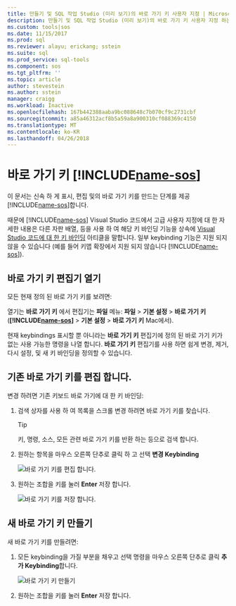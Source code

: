 ```yaml
---
title: 만들기 및 SQL 작업 Studio (미리 보기)의 바로 가기 키 사용자 지정 | Microsoft Docs
description: 만들기 및 SQL 작업 Studio (미리 보기)의 바로 가기 키 사용자 지정 하는 방법에 알아봅니다.
ms.custom: tools|sos
ms.date: 11/15/2017
ms.prod: sql
ms.reviewer: alayu; erickang; sstein
ms.suite: sql
ms.prod_service: sql-tools
ms.component: sos
ms.tgt_pltfrm: ''
ms.topic: article
author: stevestein
ms.author: sstein
manager: craigg
ms.workload: Inactive
ms.openlocfilehash: 167b442388aaba9bc088648c7b070cf9c2731cbf
ms.sourcegitcommit: a85a46312acf8b5a59a8a900310cf088369c4150
ms.translationtype: MT
ms.contentlocale: ko-KR
ms.lasthandoff: 04/26/2018
---
```

# <a name="keyboard-shortcuts-in-includename-sosincludesname-sosmd"></a>바로 가기 키 [!INCLUDE[name-sos](../includes/name-sos.md)]

이 문서는 신속 하 게 표시, 편집 및의 바로 가기 키를 만드는 단계를 제공 [!INCLUDE[name-sos](../includes/name-sos-short.md)]합니다.

때문에 [!INCLUDE[name-sos](../includes/name-sos-short.md)] Visual Studio 코드에서 고급 사용자 지정에 대 한 자세한 내용은 다른 자판 배열, 등을 사용 하 여 해당 키 바인딩 기능을 상속에 [Visual Studio 코드에 대 한 키 바인딩](https://code.visualstudio.com/docs/getstarted/keybindings) 아티클을 말합니다. 일부 keybinding 기능은 지원 되지 않을 수 있습니다 (예를 들어 키맵 확장에서 지원 되지 않습니다 [!INCLUDE[name-sos](../includes/name-sos-short.md)]).


## <a name="open-the-keyboard-shortcuts-editor"></a>바로 가기 키 편집기 열기

모든 현재 정의 된 바로 가기 키를 보려면:

열기는 **바로 가기 키** 에서 편집기는 **파일** 메뉴: **파일** > **기본 설정**  >   **바로 가기 키** (**[!INCLUDE[name-sos](../includes/name-sos-short.md)]** > **기본 설정** > **바로 가기 키** Mac에서).

현재 keybindings 표시할 뿐 아니라는 **바로 가기 키** 편집기에 정의 된 바로 가기 키가 없는 사용 가능한 명령을 나열 합니다. **바로 가기 키** 편집기를 사용 하면 쉽게 변경, 제거, 다시 설정, 및 새 키 바인딩을 정의할 수 있습니다.  


## <a name="edit-existing-keyboard-shortcuts"></a>기존 바로 가기 키를 편집 합니다.

변경 하려면 기존 키보드 바로 가기에 대 한 키 바인딩:

1. 검색 상자를 사용 하 여 목록을 스크롤 변경 하려면 바로 가기 키를 찾습니다.
   > [!TIP]
   > 키, 명령, 소스, 모든 관련 바로 가기 키를 반환 하는 등으로 검색 합니다.

1. 원하는 항목을 마우스 오른쪽 단추로 클릭 하 고 선택 **변경 Keybinding**

   ![바로 가기 키를 편집 합니다.](media/keyboard-shortcuts/change-keybinding.png)

1. 원하는 조합을 키를 눌러 **Enter** 저장 합니다. 

   ![바로 가기 키를 저장 합니다.](media/keyboard-shortcuts/save-keybinding.png)

## <a name="create-new-keyboard-shortcuts"></a>새 바로 가기 키 만들기

새 바로 가기 키를 만들려면:

1. 모든 keybinding을 가질 부분을 채우고 선택 명령을 마우스 오른쪽 단추로 클릭 **추가 Keybinding**합니다.

   ![바로 가기 키 만들기](media/keyboard-shortcuts/add-keybinding.png)

1. 원하는 조합을 키를 눌러 **Enter** 저장 합니다.


